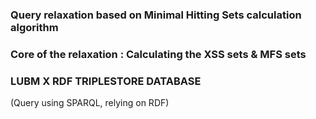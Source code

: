 ### Query relaxation based on Minimal Hitting Sets calculation algorithm

### Core of the relaxation : Calculating the XSS sets & MFS sets

### LUBM X RDF TRIPLESTORE DATABASE

(Query using SPARQL, relying on RDF)

